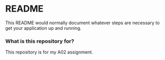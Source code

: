 # README #

This README would normally document whatever steps are necessary to get your application up and running.

### What is this repository for? ###

This repository is for my A02 assignment.